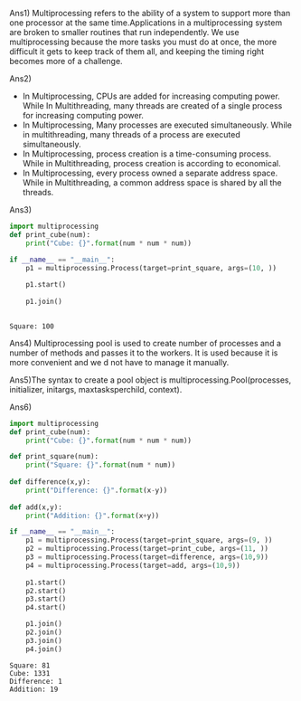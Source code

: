 Ans1) Multiprocessing refers to the ability of a system to support more than one processor at the same time.Applications in a multiprocessing system are broken to smaller routines that run independently. We use multiprocessing because the more tasks you must do at once, the more difficult it gets to keep track of them all, and keeping the timing right becomes more of a challenge.


Ans2) 
* In Multiprocessing, CPUs are added for increasing computing power. While In Multithreading, many threads are created of a single process for increasing computing power.
* In Multiprocessing, Many processes are executed simultaneously. While in multithreading, many threads of a process are executed simultaneously.
* In Multiprocessing, process creation is a time-consuming process. While in Multithreading, process creation is according to economical.
* In Multiprocessing, every process owned a separate address space. While in Multithreading, a common address space is shared by all the threads.

Ans3)
```python
import multiprocessing
def print_cube(num):
	print("Cube: {}".format(num * num * num))

if __name__ == "__main__":
	p1 = multiprocessing.Process(target=print_square, args=(10, ))
	
	p1.start()
	
	p1.join()
	
```

    Square: 100


Ans4) Multiprocessing pool is used to create number of processes and a number of methods and passes it to the workers. It is used because it is more convenient and we d not have to manage it manually.

Ans5)The syntax to create a pool object is multiprocessing.Pool(processes, initializer, initargs, maxtasksperchild, context).

Ans6)
```python
import multiprocessing
def print_cube(num):
	print("Cube: {}".format(num * num * num))

def print_square(num):
	print("Square: {}".format(num * num))
    
def difference(x,y):
    print("Difference: {}".format(x-y))
    
def add(x,y):
    print("Addition: {}".format(x+y))

if __name__ == "__main__":
    p1 = multiprocessing.Process(target=print_square, args=(9, ))
    p2 = multiprocessing.Process(target=print_cube, args=(11, ))
    p3 = multiprocessing.Process(target=difference, args=(10,9))
    p4 = multiprocessing.Process(target=add, args=(10,9))
    
    p1.start()
    p2.start()
    p3.start()
    p4.start()

    p1.join()
    p2.join()
    p3.join()
    p4.join()
```

    Square: 81
    Cube: 1331
    Difference: 1
    Addition: 19



```python

```

